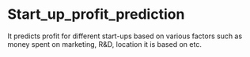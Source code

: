 # Start_up_profit_prediction
It predicts profit for different start-ups based on various factors such as money spent on marketing, R&amp;D, location it is based on etc.
